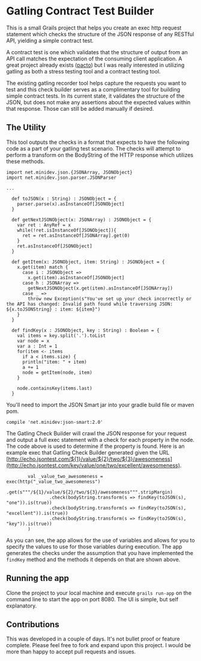 # Gatling Contract Test Builder
This is a small Grails project that helps you create an exec http request statement which checks the structure of the JSON response of any RESTful API, yielding a simple contract test.
 
A contract test is one which validates that the structure of output from an API call matches the expectation of the consuming client application. A great project already exists ([pacto](https://github.com/thoughtworks/pacto)) but I was really interested in utilizing gatling as both a stress testing tool and a contract testing tool. 

The existing gatling recorder tool helps capture the requests you want to test and this check builder serves as a complimentary tool for building simple contract tests. In its current state, it validates the structure of the JSON, but does not make any assertions about the expected values within that response. Those can still be added manually if desired. 

## The Utility
This tool outputs the checks in a format that expects to have the following code as a part of your gatling test scenario. The checks will attempt to perform a transform on the BodyString of the HTTP response which utilizes these methods. 

```
import net.minidev.json.{JSONArray, JSONObject}
import net.minidev.json.parser.JSONParser

...

  def toJSON(x : String) : JSONObject = {
    parser.parse(x).asInstanceOf[JSONObject]
  }

  def getNextJSONObject(x: JSONArray) : JSONObject = {
    var ret : AnyRef = x
    while(!ret.isInstanceOf[JSONObject]){
      ret = ret.asInstanceOf[JSONArray].get(0)
    }
    ret.asInstanceOf[JSONObject]
  }

  def getItem(x: JSONObject, item: String) : JSONObject = {
    x.get(item) match {
      case i : JSONObject =>
        x.get(item).asInstanceOf[JSONObject]
      case h : JSONArray =>
        getNextJSONObject(x.get(item).asInstanceOf[JSONArray])
      case _ =>
        throw new Exception(s"You've set up your check incorrectly or the API has changed: Invalid path found while traversing JSON: ${x.toJSONString} : item: ${item}")
    }
  }

  def findKey(x : JSONObject, key : String) : Boolean = {
    val items = key.split('.').toList
    var node = x
    var a : Int = 1
    for(item <- items
      if a < items.size) {
      println("item: " + item)
      a += 1
      node = getItem(node, item)
    }

    node.containsKey(items.last)
  }
```

You'll need to import the JSON Smart jar into your gradle build file or maven pom. 

`compile 'net.minidev:json-smart:2.0'`

The Gatling Check Builder will crawl the JSON response for your request and output a full exec statement with a check for each property in the node. The code above is used to determine if the property is found. Here is an example exec that Gatling Check Builder generated given the URL [http://echo.jsontest.com/${1}/value/${2}/two/${3}/awesomeness](http://echo.jsontest.com/key/value/one/two/excellent/awesomeness).

```
		val _value_two_awesomeness = exec(http("_value_two_awesomeness")
				.get(s"""/${1}/value/${2}/two/${3}/awesomeness""".stripMargin)
				.check(bodyString.transform(s => findKey(toJSON(s), "one")).is(true))
				.check(bodyString.transform(s => findKey(toJSON(s), "excellent")).is(true))
				.check(bodyString.transform(s => findKey(toJSON(s), "key")).is(true))
		)
```

As you can see, the app allows for the use of variables and allows for you to specify the values to use for those variables during execution. The app generates the checks under the assumption that you have implemented the `findKey` method and the methods it depends on that are shown above.

## Running the app
Clone the project to your local machine and execute `grails run-app` on the command line to start the app on port 8080. The UI is simple, but self explanatory.

## Contributions
This was developed in a couple of days. It's not bullet proof or feature complete. Please feel free to fork and expand upon this project. I would be more than happy to accept pull requests and issues. 